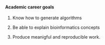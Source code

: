 #### Academic career goals

1. Know how to generate algorithms

2. Be able to explain bioinformatics concepts

3. Produce meanigful and reproducible work.
